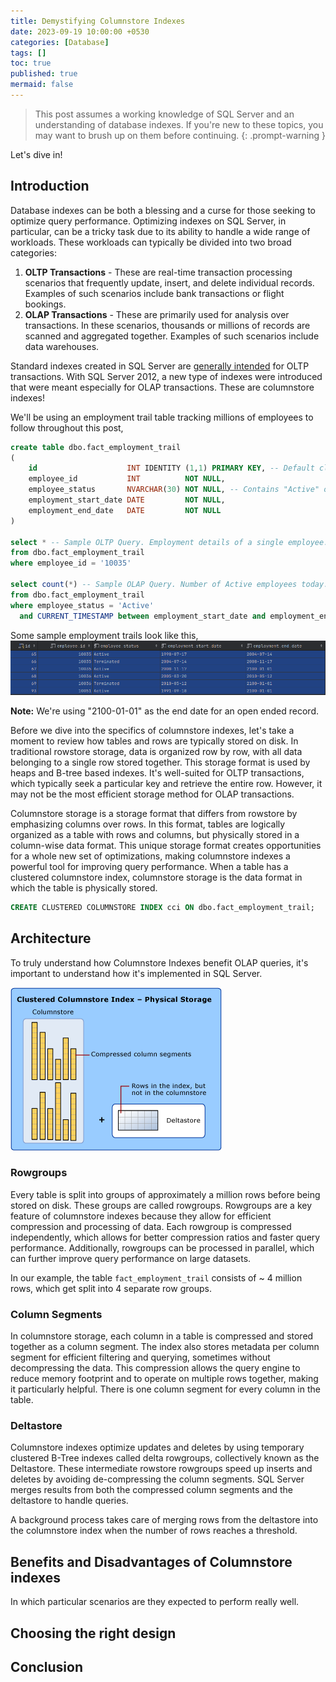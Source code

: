 ```yaml
---
title: Demystifying Columnstore Indexes
date: 2023-09-19 10:00:00 +0530
categories: [Database]
tags: []
toc: true
published: true
mermaid: false
---
```


> This post assumes a working knowledge of SQL Server and an understanding of database indexes. If you're new to these topics, you may want to brush up on them before continuing.
{: .prompt-warning }

Let's dive in!

## Introduction

Database indexes can be both a blessing and a curse for those seeking to optimize query performance. Optimizing indexes
on SQL Server, in particular, can be a tricky task due to its ability to handle a wide range of workloads. These
workloads can typically be divided into two broad categories:
1. **OLTP Transactions** - These are real-time transaction processing scenarios that frequently update, insert, and
delete individual records. Examples of such scenarios include bank transactions or flight bookings.
2. **OLAP Transactions** - These are primarily used for analysis over transactions. In these scenarios, thousands or millions
of records are scanned and aggregated together. Examples of such scenarios include data warehouses.

Standard indexes created in SQL Server are [generally intended](# "take this with a spoon of salt") for OLTP transactions.
With SQL Server 2012, a new type of indexes were introduced that were meant especially for OLAP transactions. These are
columnstore indexes!

We'll be using an employment trail table tracking millions of employees to follow throughout this post,
```sql
create table dbo.fact_employment_trail
(
    id                    INT IDENTITY (1,1) PRIMARY KEY, -- Default clustered index column
    employee_id           INT          NOT NULL,
    employee_status       NVARCHAR(30) NOT NULL, -- Contains "Active" or "Terminated"
    employment_start_date DATE         NOT NULL,
    employment_end_date   DATE         NOT NULL
)

select * -- Sample OLTP Query. Employment details of a single employee.
from dbo.fact_employment_trail
where employee_id = '10035'

select count(*) -- Sample OLAP Query. Number of Active employees today.
from dbo.fact_employment_trail
where employee_status = 'Active'
  and CURRENT_TIMESTAMP between employment_start_date and employment_end_date

```


Some sample employment trails look like this,
![](/assets/img/columnstore-indexes-post/random-data-sample.png)

**Note:** We're using "2100-01-01" as the end date for an open ended record.

Before we dive into the specifics of columnstore indexes, let's take a moment to review how tables and rows are
typically stored on disk. In traditional rowstore storage, data is organized row by row, with all data belonging
to a single row stored together. This storage format is used by heaps and B-tree based indexes. It's well-suited
for OLTP transactions, which typically seek a particular key and retrieve the entire row. However, it may not be
the most efficient storage method for OLAP transactions.

Columnstore storage is a storage format that differs from rowstore by emphasizing columns over rows. In this format,
tables are logically organized as a table with rows and columns, but physically stored in a column-wise data format.
This unique storage format creates opportunities for a whole new set of optimizations, making columnstore indexes a
powerful tool for improving query performance. When a table has a clustered columnstore index, columnstore storage
is the data format in which the table is physically stored.

```sql
CREATE CLUSTERED COLUMNSTORE INDEX cci ON dbo.fact_employment_trail;
```

## Architecture

To truly understand how Columnstore Indexes benefit OLAP queries, it's important to understand how it's implemented
in SQL Server.

![](/assets/img/columnstore-indexes-post/columnstore-physicalstorage.gif)

### Rowgroups

Every table is split into groups of approximately a million rows before being stored on disk. These groups are called rowgroups. Rowgroups
are a key feature of columnstore indexes because they allow for efficient compression and processing of data. Each rowgroup is compressed
independently, which allows for better compression ratios and faster query performance. Additionally, rowgroups can be processed in parallel,
which can further improve query performance on large datasets.

In our example, the table `fact_employment_trail` consists of ~ 4 million rows, which get split into 4 separate row groups.


### Column Segments

In columnstore storage, each column in a table is compressed and stored together as a column segment. The index also stores metadata
per column segment for efficient filtering and querying, sometimes without decompressing the data. This compression allows the query
engine to reduce memory footprint and to operate on multiple rows together, making it particularly helpful. There is one column segment
for every column in the table.

### Deltastore

Columnstore indexes optimize updates and deletes by using temporary clustered B-Tree indexes called delta rowgroups, collectively known as
the Deltastore. These intermediate rowstore rowgroups speed up inserts and deletes by avoiding de-compressing the column segments. SQL Server
merges results from both the compressed column segments and the deltastore to handle queries.

A background process takes care of merging rows from the deltastore into the columnstore index when the number of rows reaches a threshold.


## Benefits and Disadvantages of Columnstore indexes
In which particular scenarios are they expected to perform really well.

## Choosing the right design

## Conclusion